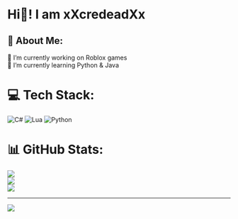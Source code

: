 # Hi👋! I am xXcredeadXx

## 💫 About Me:
🔭 I’m currently working on Roblox games<br>🌱 I’m currently learning Python & Java


# 💻 Tech Stack:
![C#](https://img.shields.io/badge/c%23-%23239120.svg?style=for-the-badge&logo=csharp&logoColor=white) ![Lua](https://img.shields.io/badge/lua-%232C2D72.svg?style=for-the-badge&logo=lua&logoColor=white) ![Python](https://img.shields.io/badge/python-3670A0?style=for-the-badge&logo=python&logoColor=ffdd54)
# 📊 GitHub Stats:
![](https://github-readme-stats.vercel.app/api?username=xxcredeadxx&theme=transparent&hide_border=false&include_all_commits=false&count_private=false)<br/>
![](https://nirzak-streak-stats.vercel.app/?user=xxcredeadxx&theme=transparent&hide_border=false)<br/>
![](https://github-readme-stats.vercel.app/api/top-langs/?username=xxcredeadxx&theme=transparent&hide_border=false&include_all_commits=false&count_private=false&layout=compact)

---
[![](https://visitcount.itsvg.in/api?id=xxcredeadxx&icon=0&color=1)](https://visitcount.itsvg.in)

<!-- Proudly created with GPRM ( https://gprm.itsvg.in ) -->

